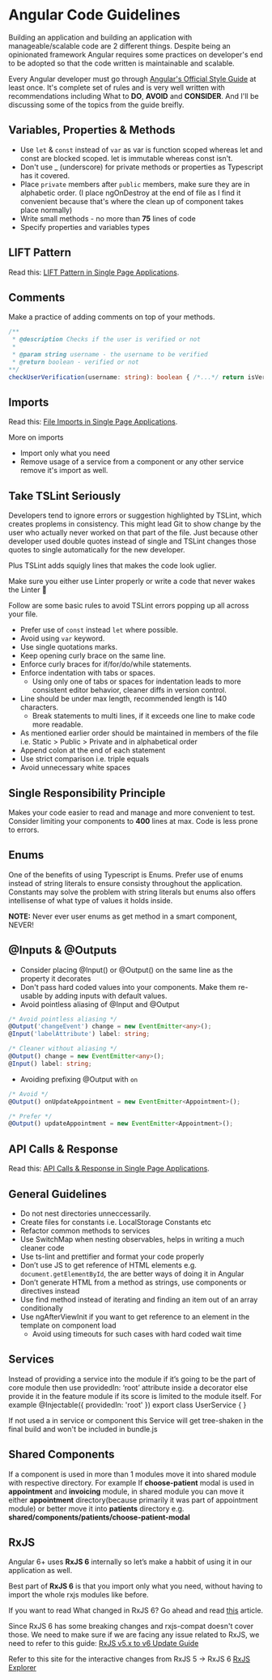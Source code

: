 # Angular Code Guidelines

Building an application and building an application with manageable/scalable code are 2 different things. Despite being an opinionated framework Angular requires some practices on developer's end to be adopted so that the code written is maintainable and scalable.

Every Angular developer must go through [Angular's Official Style Guide](https://angular.io/guide/styleguide) at least once. It's complete set of rules and is very well written with recommendations including What to **DO**, **AVOID** and **CONSIDER**. And I'll be discussing some of the topics from the guide breifly.

## Variables, Properties & Methods

- Use `let` & `const` instead of `var` as var is function scoped whereas let and const are blocked scoped. let is immutable whereas const isn't.
- Don't use \_ (underscore) for private methods or properties as Typescript has it covered.
- Place `private` members after `public` members, make sure they are in alphabetic order. (I place ngOnDestroy at the end of file as I find it convenient because that's where the clean up of component takes place normally)
- Write small methods - no more than **75** lines of code
- Specify properties and variables types

## LIFT Pattern

Read this: [LIFT Pattern in Single Page Applications](/frontend/architecture/spa-applications-architecture.html#use-of-lift-pattern).

## Comments

Make a practice of adding comments on top of your methods.

```ts
/**
 * @description Checks if the user is verified or not
 *
 * @param string username - the username to be verified
 * @return boolean - verified or not
**/
checkUserVerification(username: string): boolean { /*...*/ return isVerified; }
```

## Imports

Read this: [File Imports in Single Page Applications](/frontend/architecture/spa-applications-architecture.html#file-imports).

More on imports

- Import only what you need
- Remove usage of a service from a component or any other service remove it's import as well.

## Take TSLint Seriously

Developers tend to ignore errors or suggestion highlighted by TSLint, which creates proplems in consistency. This might lead Git to show change by the user who actually never worked on that part of the file. Just because other developer used double quotes instead of single and TSLint changes those quotes to single automatically for the new developer.

Plus TSLint adds squigly lines that makes the code look uglier.

Make sure you either use Linter properly or write a code that never wakes the Linter :ghost:

Follow are some basic rules to avoid TSLint errors popping up all across your file.

- Prefer use of `const` instead `let` where possible.
- Avoid using `var` keyword.
- Use single quotations marks.
- Keep opening curly brace on the same line.
- Enforce curly braces for if/for/do/while statements.
- Enforce indentation with tabs or spaces.
    - Using only one of tabs or spaces for indentation leads to more consistent editor behavior, cleaner diffs in version control.
- Line should be under max length, recommended length is 140 characters.
    - Break statements to multi lines, if it exceeds one line to make code more readable.
- As mentioned earlier order should be maintained in members of the file i.e. Static > Public > Private and in alphabetical order
- Append colon at the end of each statement
- Use strict comparison i.e. triple equals
- Avoid unnecessary white spaces

## Single Responsibility Principle

Makes your code easier to read and manage and more convenient to test. Consider limiting your components to **400** lines at max. Code is less prone to errors.

## Enums

One of the benefits of using Typescript is Enums. Prefer use of enums instead of string literals to ensure consisty throughout the application. Constants may solve the problem with string literals but enums also offers intellisense of what type of values it holds inside.

**NOTE:** Never ever user enums as get method in a smart component, NEVER!

## @Inputs & @Outputs

- Consider placing @Input() or @Output() on the same line as the property it decorates
- Don't pass hard coded values into your components. Make them re-usable by adding inputs with default values.
- Avoid pointless aliasing of @Input and @Output

```ts
/* Avoid pointless aliasing */
@Output('changeEvent') change = new EventEmitter<any>();
@Input('labelAttribute') label: string;

/* Cleaner without aliasing */
@Output() change = new EventEmitter<any>();
@Input() label: string;
```

- Avoiding prefixing @Output with `on`

```ts
/* Avoid */
@Output() onUpdateAppointment = new EventEmitter<Appointment>();

/* Prefer */
@Output() updateAppointment = new EventEmitter<Appointment>();
```

## API Calls & Response

Read this: [API Calls & Response in Single Page Applications](/frontend/architecture/spa-applications-architecture.html#api-calls-response).

## General Guidelines

- Do not nest directories unneccessarily.
- Create files for constants i.e. LocalStorage Constants etc
- Refactor common methods to services
- Use SwitchMap when nesting observables, helps in writing a much cleaner code
- Use ts-lint and prettifier and format your code properly
- Don’t use JS to get reference of HTML elements e.g. `document.getElementById`, the are better ways of doing it in Angular
- Don’t generate HTML from a method as strings, use components or directives instead
- Use find method instead of iterating and finding an item out of an array conditionally
- Use ngAfterViewInit if you want to get reference to an element in the template on component load
    - Avoid using timeouts for such cases with hard coded wait time

## Services

Instead of providing a service into the module if it’s going to be the part of core module then use providedIn: ‘root’ attribute inside a decorator else provide it in the feature module if its score is limited to the module itself. For example
@Injectable({
  providedIn: 'root'
})
export class UserService { }

If not used a in service or component this Service will get tree-shaken in the final build and won't be included in bundle.js

## Shared Components

If a component is used in more than 1 modules move it into shared module with respective directory. For example
If **choose-patient** modal is used in **appointment** and **invoicing** module, in shared module you can move it either **appointment** directory(because primarily it was part of appointment module) or better move it into **patients** directory e.g. **shared/components/patients/choose-patient-modal**

## RxJS

Angular 6+ uses **RxJS 6** internally so let’s make a habbit of using it in our application as well.

Best part of **RxJS 6** is that you import only what you need, without having to import the whole rxjs modules like before.

If you want to read What changed in RxJS 6? Go ahead and read [this](https://www.academind.com/learn/javascript/rxjs-6-what-changed/) article.

Since RxJS 6 has some breaking changes and rxjs-compat doesn't cover those. We need to make sure if we are facing any issue related to RxJS, we need to refer to this guide:  [RxJS v5.x to v6 Update Guide](https://github.com/ReactiveX/rxjs/blob/master/docs_app/content/guide/v6/migration.md)

Refer to this site for the interactive changes from RxJS 5 -> RxJS 6 [RxJS Explorer](https://reactive.how/rxjs/explorer)

